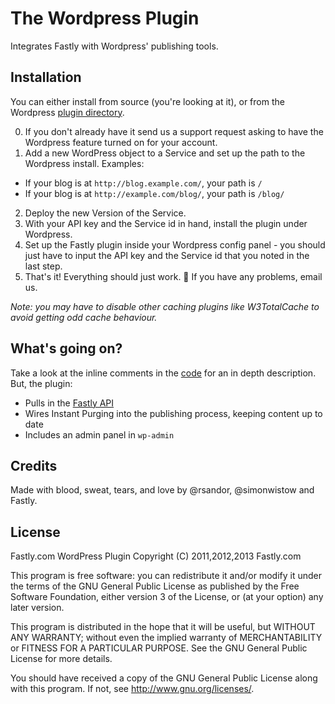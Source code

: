 # The Wordpress Plugin

Integrates Fastly with Wordpress' publishing tools.

## Installation

You can either install from source (you're looking at it), or from the Wordpress [plugin directory](http://wordpress.org/plugins/fastly/).

0. If you don't already have it send us a support request asking to have the Wordpress feature turned on for your account.
1. Add a new WordPress object to a Service and set up the path to the Wordpress install. Examples:
  - If your blog is at `http://blog.example.com/`, your path is `/`
  - If your blog is at `http://example.com/blog/`, your path is `/blog/`
2. Deploy the new Version of the Service.
3. With your API key and the Service id in hand, install the plugin under Wordpress.
4. Set up the Fastly plugin inside your Wordpress config panel - you should just have to input the API key and the Service id that you noted in the last step.
5. That's it! Everything should just work. :metal: If you have any problems, email us.

_Note: you may have to disable other caching plugins like W3TotalCache to avoid getting odd cache behaviour._

## What's going on?

Take a look at the inline comments in the [code](https://github.com/fastly/WordPress-Plugin/tree/master/lib) for an in depth description. But, the plugin:

- Pulls in the [Fastly API](http://docs.fastly.com/api)
- Wires Instant Purging into the publishing process, keeping content up to date
- Includes an admin panel in `wp-admin`

## Credits

Made with blood, sweat, tears, and love by @rsandor, @simonwistow and Fastly.

## License

Fastly.com WordPress Plugin
Copyright (C) 2011,2012,2013 Fastly.com

This program is free software: you can redistribute it and/or modify
it under the terms of the GNU General Public License as published by
the Free Software Foundation, either version 3 of the License, or
(at your option) any later version.

This program is distributed in the hope that it will be useful,
but WITHOUT ANY WARRANTY; without even the implied warranty of
MERCHANTABILITY or FITNESS FOR A PARTICULAR PURPOSE.  See the
GNU General Public License for more details.

You should have received a copy of the GNU General Public License
along with this program.  If not, see <http://www.gnu.org/licenses/>.

